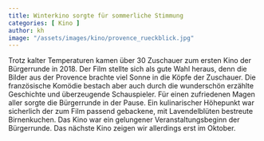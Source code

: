 ```yaml
---
title: Winterkino sorgte für sommerliche Stimmung
categories: [ Kino ]
author: kh
image: "/assets/images/kino/provence_rueckblick.jpg"
---
```


Trotz kalter Temperaturen kamen über 30 Zuschauer zum ersten Kino der Bürgerrunde in 2018. Der Film stellte sich als gute Wahl heraus, denn die Bilder aus der Provence brachte viel Sonne in die Köpfe der Zuschauer. Die französische Komödie bestach aber auch durch die wunderschön erzählte Geschichte und überzeugende Schauspieler. Für einen zufriedenen Magen aller sorgte die Bürgerrunde in der Pause. Ein kulinarischer Höhepunkt war sicherlich der zum Film passend gebackene, mit Lavendelblüten bestreute Birnenkuchen. Das Kino war ein gelungener Veranstaltungsbeginn der Bürgerrunde. Das nächste Kino zeigen wir allerdings erst im Oktober.